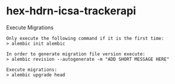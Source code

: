 # hex-hdrn-icsa-trackerapi

Execute Migrations

    Only execute the following command if it is the first time:
    > alembic init alembic

    In order to generate migration file version execute:
    > alembic revision --autogenerate -m "ADD SHORT MESSAGE HERE"

    Execute migrations:
    > alembic upgrade head